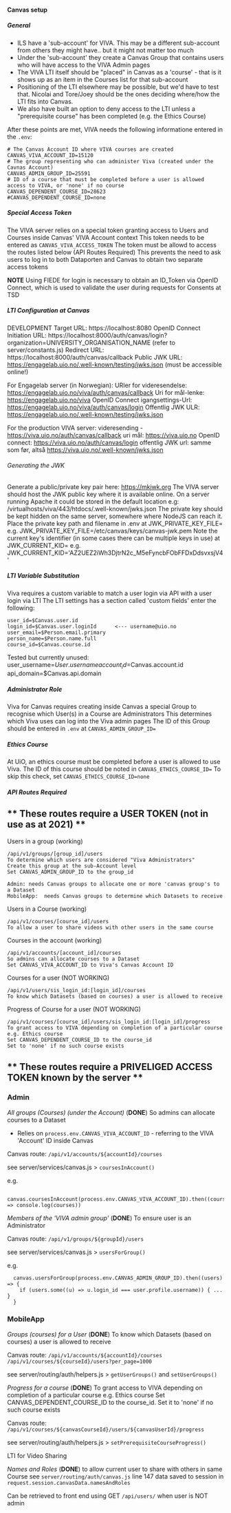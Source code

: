 
#### Canvas setup

##### General

* ILS have a 'sub-account' for VIVA. This may be a different sub-account from others they might have.. but it might not matter too much
* Under the 'sub-account' they create a Canvas Group that contains users who will have access to the VIVA Admin pages
* The VIVA LTI itself should be "placed" in Canvas as a 'course' - that is it shows up as an item in the Courses list for that sub-account
* Positioning of the LTI elsewhere may be possible, but we'd have to test that.  Nicolai and Tore/Joey should be the ones deciding where/how the LTI fits into Canvas.
* We also have built an option to deny access to the LTI unless a "prerequisite course" has been completed (e.g. the Ethics Course)

After these points are met, VIVA needs the following informatione entered in the `.env`:
```
# The Canvas Account ID where VIVA courses are created
CANVAS_VIVA_ACCOUNT_ID=15120
# The group representing who can administer Viva (created under the Cavnas Account)
CANVAS_ADMIN_GROUP_ID=25591
# ID of a course that must be completed before a user is allowed access to VIVA, or 'none' if no course
CANVAS_DEPENDENT_COURSE_ID=28623
#CANVAS_DEPENDENT_COURSE_ID=none
```

##### Special Access Token
The VIVA server relies on a special token granting access to Users and Courses inside Canvas' VIVA Account context
This token needs to be entered as `CANVAS_VIVA_ACCESS_TOKEN`
The token must be allowd to access the routes listed below (API Routes Required)
This prevents the need to ask users to log in to both Dataporten and Canvas to obtain two separate access tokens

**NOTE**
  Using FIEDE for login is necessary to obtain an ID_Token via OpenID Connect, which is used to validate the user during requests for Consents at TSD
##### LTI Configuration at Canvas
DEVELOPMENT
Target URL: https://localhost:8080
OpenID Connect Initiation URL: https://localhost:8000/auth/canvas/login?organization=UNIVERSITY_ORGANISATION_NAME (refer to server/constants.js)
Redirect URL: https://localhost:8000/auth/canvas/callback
Public JWK URL:   https://engagelab.uio.no/.well-known/testing/jwks.json (must be accessible online!)

For Engagelab server (in Norwegian):
URIer for videresendelse: https://engagelab.uio.no/viva/auth/canvas/callback
Uri for mål-lenke: https://engagelab.uio.no/viva
OpenID Connect igangsettings-Url: https://engagelab.uio.no/viva/auth/canvas/login
Offentlig JWK ULR: https://engagelab.uio.no/.well-known/testing/jwks.json

For the production VIVA server:
videresending - https://viva.uio.no/auth/canvas/callback
uri mål: https://viva.uio.no
OpenID connect: https://viva.uio.no/auth/canvas/login
offentlig JWK url: samme som før, altså https://viva.uio.no/.well-known/jwks.json

###### Generating the JWK
Generate a public/private key pair here: https://mkjwk.org
The VIVA server should host the JWK public key where it is available online.
On a server running Apache it could be stored in the default location e.g: /virtualhosts/viva/443/htdocs/.well-known/jwks.json
The private key should be kept hidden on the same server, somewhere where NodeJS can reach it.
Place the private key path and filename in .env at JWK_PRIVATE_KEY_FILE=
  e.g. JWK_PRIVATE_KEY_FILE=/etc/canvas/keys/canvas-jwk.pem
Note the current key's identifier (in some cases there can be multiple keys in use) at JWK_CURRENT_KID=
  e.g. JWK_CURRENT_KID='AZ2UEZ2iWh3DjtrN2c_M5eFyncbFObFFDxDdsvxsjV4'

##### LTI Variable Substitution
Viva requires a custom variable to match a user login via API with a user login via LTI
The LTI settings has a section called 'custom fields' enter the following:

    user_id=$Canvas.user.id
    login_id=$Canvas.user.loginId      <--- username@uio.no
    user_email=$Person.email.primary
    person_name=$Person.name.full
    course_id=$Canvas.course.id

  Tested but currently unused:
    user_username=$User.username
    account_id=$Canvas.account.id
    api_domain=$Canvas.api.domain


##### Administrator Role
Viva for Canvas requires creating inside Canvas a special Group to recognise which User(s) in a Course are Administrators
This determines which Viva uses can log into the Viva admin pages
The ID of this Group should be entered in `.env` at `CANVAS_ADMIN_GROUP_ID=`

##### Ethics Course
At UiO, an ethics course must be completed before a user is allowed to use Viva.
The ID of this course should be noted in `CANVAS_ETHICS_COURSE_ID=`
To skip this check, set `CANVAS_ETHICS_COURSE_ID=none`

##### API Routes Required

## ** These routes require a USER TOKEN (not in use as at 2021) **

Users in a group (working)
```
/api/v1/groups/[group_id]/users
To determine which users are considered "Viva Administrators"
Create this group at the sub-Account level
Set CANVAS_ADMIN_GROUP_ID to the group_id

Admin: needs Canvas groups to allocate one or more 'canvas group's to a Dataset
MobileApp:  needs Canvas groups to determine which Datasets to receive

```
Users in a Course (working)
```
/api/v1/courses/[course_id]/users
To allow a user to share videos with other users in the same course
```
Courses in the account (working)
```
/api/v1/accounts/[account_id]/courses
So admins can allocate courses to a Dataset
Set CANVAS_VIVA_ACCOUNT_ID to Viva's Canvas Account ID
```
Courses for a user (NOT WORKING)
```
/api/v1/users/sis_login_id:[login_id]/courses
To know which Datasets (based on courses) a user is allowed to receive
```
Progress of Course for a user (NOT WORKING)
```
/api/v1/courses/[course_id]/users/sis_login_id:[login_id]/progress
To grant access to VIVA depending on completion of a particular course e.g. Ethics course
Set CANVAS_DEPENDENT_COURSE_ID to the course_id
Set to 'none' if no such course exists
```


## ** These routes require a PRIVELIGED ACCESS TOKEN known by the server **


### Admin


  *All groups (Courses) (under the Account)*   (**DONE**)
  So admins can allocate courses to a Dataset
  * Relies on `process.env.CANVAS_VIVA_ACCOUNT_ID` - referring to the VIVA 'Account' ID inside Canvas

  Canvas route: `/api/v1/accounts/${accountId}/courses`

  see server/services/canvas.js > `coursesInAccount()`

  e.g.
  ```
    canvas.coursesInAccount(process.env.CANVAS_VIVA_ACCOUNT_ID).then((courses) => console.log(courses))
  ```


  *Members of the 'VIVA admin group'*   (**DONE**)
  To ensure user is an Administrator

  Canvas route: `/api/v1/groups/${groupId}/users`

  see server/services/canvas.js > `usersForGroup()`

  e.g.
  ```
    canvas.usersForGroup(process.env.CANVAS_ADMIN_GROUP_ID).then((users) => {
      if (users.some((u) => u.login_id === user.profile.username)) { ... }
    }
  ```


### MobileApp


  *Groups (courses) for a User*   (**DONE**)
  To know which Datasets (based on courses) a user is allowed to receive

  Canvas route: `/api/v1/accounts/${accountId}/courses`
                `/api/v1/courses/${courseId}/users?per_page=1000`

  see server/routing/auth/helpers.js > `getUserGroups()` and `setUserGroups()`


  *Progress for a course*   (**DONE**)
  To grant access to VIVA depending on completion of a particular course e.g. Ethics course
  Set CANVAS_DEPENDENT_COURSE_ID to the course_id. Set it to 'none' if no such course exists

  Canvas route: `/api/v1/courses/${canvasCourseId}/users/${canvasUserId}/progress`

  see server/routing/auth/helpers.js > `setPrerequisiteCourseProgress()`

LTI for Video Sharing

  *Names and Roles*  (**DONE**)
  to allow current user to share with others in same Course
  see `server/routing/auth/canvas.js` line 147
  data saved to session in `request.session.canvasData.namesAndRoles`

  Can be retrieved to front end using GET `/api/users/` when user is NOT admin

